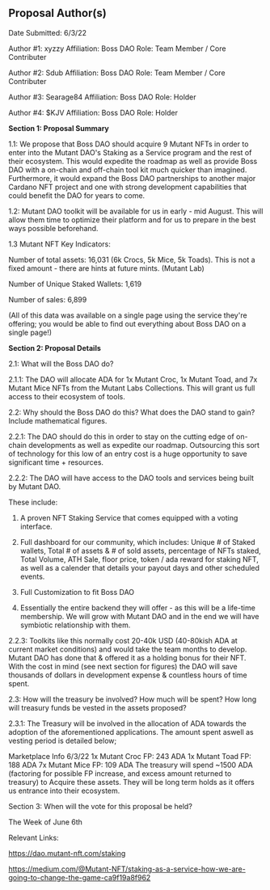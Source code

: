 ## Proposal Author(s)


Date Submitted: 6/3/22

Author #1: xyzzy
Affiliation: Boss DAO
Role: Team Member / Core Contributer

Author #2: Sdub
Affiliation: Boss DAO
Role: Team Member / Core Contributer

Author #3: Searage84
Affiliation: Boss DAO
Role: Holder

Author #4: $KJV
Affiliation: Boss DAO
Role: Holder

**Section 1: Proposal Summary**

1.1: We propose that Boss DAO should acquire 9 Mutant NFTs in order to enter into the Mutant DAO's Staking as a Service program and the rest of their ecosystem. This would expedite the roadmap as well as provide Boss DAO with a on-chain and off-chain tool kit much quicker than imagined. Furthermore, it would expand the Boss DAO partnerships to another major Cardano NFT project and one with strong development capabilities that could benefit the DAO for years to come.

1.2: Mutant DAO toolkit will be available for us in early - mid August. This will allow them time to optimize their platform and for us to prepare in the best ways possible beforehand.

1.3
Mutant NFT Key Indicators:

Number of  total assets: 16,031 (6k Crocs, 5k Mice, 5k Toads). This is not a fixed amount - there are hints at future mints. (Mutant Lab)

Number of Unique Staked Wallets: 1,619

Number of sales: 6,899

(All of this data was available on a single page using the service they're offering; you would be able to find out everything about Boss DAO on a single page!)

**Section 2: Proposal Details**

2.1: What will the Boss DAO do?

2.1.1: The DAO will allocate ADA for 1x Mutant Croc, 1x Mutant Toad, and 7x Mutant Mice NFTs from the Mutant Labs Collections. This will grant us full access to their ecosystem of tools.

2.2: Why should the Boss DAO do this? What does the DAO stand to gain? Include mathematical figures.

2.2.1: The DAO should do this in order to stay on the cutting edge of on-chain developments as well as expedite our roadmap. Outsourcing this sort of technology for this low of an entry cost is a huge opportunity to save significant time + resources.

2.2.2: The DAO will have access to the DAO tools and services being built by Mutant DAO. 

These include: 

1) A proven NFT Staking Service that comes equipped with a voting interface.  

2) Full dashboard for our community, which includes: Unique # of Staked wallets, Total # of assets & # of sold assets, percentage of NFTs staked, Total Volume, ATH        Sale, floor price, token / ada reward for staking NFT, as well as a calender that details your payout days and other scheduled events.

3) Full Customization to fit Boss DAO

4) Essentially the entire backend they will offer - as this will be a life-time membership. We will grow with Mutant DAO and in the end we will have symbiotic            relationship with them.

2.2.3: Toolkits like this normally cost 20-40k USD (40-80kish ADA at current market conditions) and would take the team months to develop. Mutant DAO has done that & offered it as a holding bonus for their NFT. With the cost in mind (see next section for figures) the DAO will save thousands of dollars in development expense & countless hours of time spent.

2.3: How will the treasury be involved? How much will be spent? How long will treasury funds be vested in the assets proposed?

2.3.1: The Treasury will be involved in the allocation of ADA towards the adoption of the aforementioned applications. The amount spent aswell as vesting period is detailed below;

Marketplace Info 6/3/22
1x Mutant Croc FP: 243 ADA
1x Mutant Toad FP: 188 ADA
7x Mutant Mice FP: 109 ADA
The treasury will spend ~1500 ADA (factoring for possible FP increase, and excess amount returned to treasury) to Acquire these assets. They will be long term holds as it offers us entrance into their ecosystem. 

Section 3: When will the vote for this proposal be held?

The Week of June 6th


Relevant Links:

https://dao.mutant-nft.com/staking

https://medium.com/@Mutant-NFT/staking-as-a-service-how-we-are-going-to-change-the-game-ca9f19a8f962
